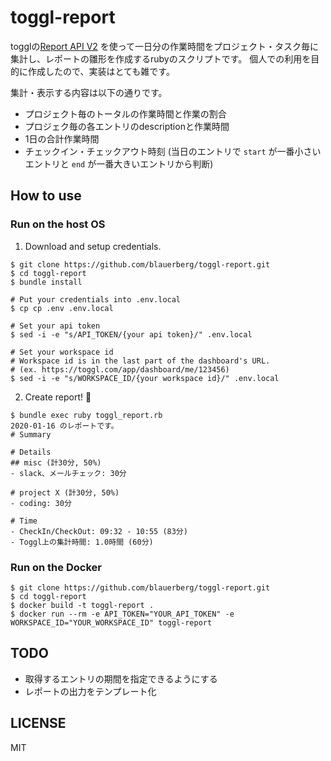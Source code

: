 # toggl-report

togglの[Report API V2](https://github.com/toggl/toggl_api_docs/blob/master/reports.md) を使って一日分の作業時間をプロジェクト・タスク毎に集計し、レポートの雛形を作成するrubyのスクリプトです。
個人での利用を目的に作成したので、実装はとても雑です。

集計・表示する内容は以下の通りです。
- プロジェクト毎のトータルの作業時間と作業の割合
- プロジェク毎の各エントリのdescriptionと作業時間
- 1日の合計作業時間
- チェックイン・チェックアウト時刻 (当日のエントリで `start` が一番小さいエントリと `end` が一番大きいエントリから判断)

## How to use

### Run on the host OS

1. Download and setup credentials.
```
$ git clone https://github.com/blauerberg/toggl-report.git
$ cd toggl-report
$ bundle install

# Put your credentials into .env.local
$ cp cp .env .env.local

# Set your api token
$ sed -i -e "s/API_TOKEN/{your api token}/" .env.local

# Set your workspace id
# Workspace id is in the last part of the dashboard's URL.
# (ex. https://toggl.com/app/dashboard/me/123456)
$ sed -i -e "s/WORKSPACE_ID/{your workspace id}/" .env.local
```

2. Create report! :slightly_smiling_face:
```
$ bundle exec ruby toggl_report.rb
2020-01-16 のレポートです。
# Summary

# Details
## misc (計30分, 50%)
- slack、メールチェック: 30分

# project X (計30分, 50%)
- coding: 30分

# Time
- CheckIn/CheckOut: 09:32 - 10:55 (83分)
- Toggl上の集計時間: 1.0時間 (60分)
```

### Run on the Docker

```
$ git clone https://github.com/blauerberg/toggl-report.git
$ cd toggl-report
$ docker build -t toggl-report .
$ docker run --rm -e API_TOKEN="YOUR_API_TOKEN" -e WORKSPACE_ID="YOUR_WORKSPACE_ID" toggl-report
```

## TODO
- 取得するエントリの期間を指定できるようにする
- レポートの出力をテンプレート化

## LICENSE

MIT
